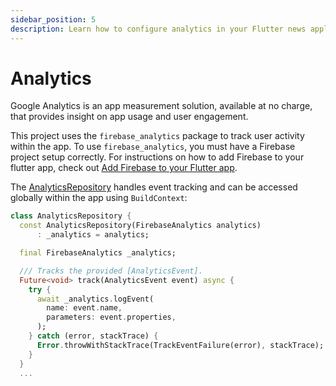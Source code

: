 ```yaml
---
sidebar_position: 5
description: Learn how to configure analytics in your Flutter news application.
---
```


# Analytics

Google Analytics is an app measurement solution, available at no charge, that provides insight on app usage and user engagement.

This project uses the `firebase_analytics` package to track user activity within the app. To use `firebase_analytics`, you must have a Firebase project setup correctly. For instructions on how to add Firebase to your flutter app, check out [Add Firebase to your Flutter app](https://firebase.google.com/docs/flutter/setup).

The [AnalyticsRepository](https://github.com/flutter/news_toolkit/blob/main/flutter_news_example/packages/analytics_repository/lib/src/analytics_repository.dart#L38) handles event tracking and can be accessed globally within the app using `BuildContext`:

```dart
class AnalyticsRepository {
  const AnalyticsRepository(FirebaseAnalytics analytics)
      : _analytics = analytics;

  final FirebaseAnalytics _analytics;

  /// Tracks the provided [AnalyticsEvent].
  Future<void> track(AnalyticsEvent event) async {
    try {
      await _analytics.logEvent(
        name: event.name,
        parameters: event.properties,
      );
    } catch (error, stackTrace) {
      Error.throwWithStackTrace(TrackEventFailure(error), stackTrace);
    }
  }
  ...
```
